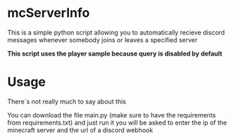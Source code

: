 # mcServerInfo

This is a simple python script allowing you to automatically recieve discord messages whenever somebody joins or leaves a specified server

**This script uses the player sample because query is disabled by default**

# Usage

There´s not really much to say about this

You can download the file main.py (make sure to have the requirements from requirements.txt) and just run it
you will be asked to enter the ip of the minecraft server and the url of a discord webhook
